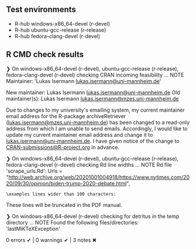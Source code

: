 ## Test environments
- R-hub windows-x86_64-devel (r-devel)
- R-hub ubuntu-gcc-release (r-release)
- R-hub fedora-clang-devel (r-devel)

## R CMD check results
❯ On windows-x86_64-devel (r-devel), ubuntu-gcc-release (r-release), fedora-clang-devel (r-devel)
  checking CRAN incoming feasibility ... NOTE
  Maintainer: 'Lukas Isermann <lukas.isermann@uni-mannheim.de>'
  
  New maintainer:
    Lukas Isermann <lukas.isermann@uni-mannheim.de>
  Old maintainer(s):
    Lukas Isermann <lukas.isermann@mzes.uni-mannheim.de>
    
  Due to changes to my university's emailing system, my current maintainer email address for the R-package archiveRetriever (lukas.isermann@mzes.uni-mannheim.de) has been changed to a read-only address from which I am unable to send emails. Accordingly, I would like to update my current maintainer email address and change it to lukas.isermann@uni-mannheim.de. I have given notice of the change to CRAN-submissions@R-project.org in advance. 

❯ On windows-x86_64-devel (r-devel), ubuntu-gcc-release (r-release), fedora-clang-devel (r-devel)
  checking Rd line widths ... NOTE
  Rd file 'scrape_urls.Rd':
       Urls = "http://web.archive.org/web/20201001004918/https://www.nytimes.com/2020/09/30/opinion/biden-trump-2020-debate.html",
  
    \examples lines wider than 100 characters:
  These lines will be truncated in the PDF manual.

❯ On windows-x86_64-devel (r-devel)
  checking for detritus in the temp directory ... NOTE
  Found the following files/directories:
    'lastMiKTeXException'

0 errors ✔ | 0 warnings ✔ | 3 notes ✖
